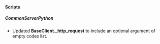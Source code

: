 
#### Scripts
##### CommonServerPython
- Updated **BaseClient._http_request** to include an optional argument of empty codes list.
